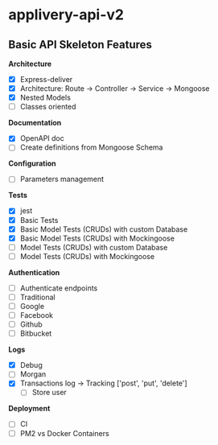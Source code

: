 # applivery-api-v2

## Basic API Skeleton Features

**Architecture**

- [x] Express-deliver
- [x] Architecture: Route -> Controller -> Service -> Mongoose
- [x] Nested Models
- [ ] Classes oriented

**Documentation**

- [x] OpenAPI doc
- [ ] Create definitions from Mongoose Schema

**Configuration**

- [ ] Parameters management

**Tests**

- [x] jest
- [x] Basic Tests
- [x] Basic Model Tests (CRUDs) with custom Database
- [x] Basic Model Tests (CRUDs) with Mockingoose
- [ ] Model Tests (CRUDs) with custom Database
- [ ] Model Tests (CRUDs) with Mockingoose

**Authentication**

- [ ] Authenticate endpoints
- [ ] Traditional
- [ ] Google
- [ ] Facebook
- [ ] Github
- [ ] Bitbucket

**Logs**

- [x] Debug
- [ ] Morgan
- [x] Transactions log -> Tracking ['post', 'put', 'delete']
  - [ ] Store user

**Deployment**

- [ ] CI
- [ ] PM2 vs Docker Containers
